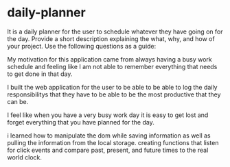 # daily-planner
It is a daily planner for the user to schedule whatever they have going on for the day.
Provide a short description explaining the what, why, and how of your project. Use the following questions as a guide:


My motivation for this application came from always having a busy work schedule and feeling like I am not able to remember everything that needs to get done in that day.

I built the web application for the user to be able to be able to log the daily responsibilitys that they have to be able to be the most productive that they can be.

I feel like when you have a very busy work day it is easy to get lost and forget everything that you have planned for the day.

i learned how to manipulate the dom while saving information as well as pulling the information from the local storage. creating functions that listen for click events and compare past, present, and future times to the real world clock.